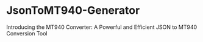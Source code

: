 # JsonToMT940-Generator
Introducing the MT940 Converter: A Powerful and Efficient JSON to MT940 Conversion Tool
